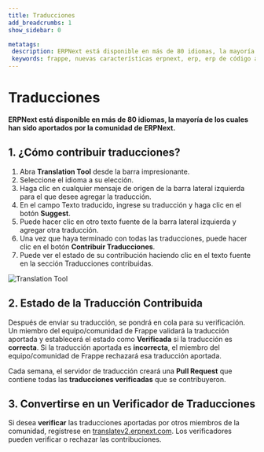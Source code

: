 ```yaml
---
title: Traducciones
add_breadcrumbs: 1
show_sidebar: 0

metatags:
 description: ERPNext está disponible en más de 80 idiomas, la mayoría de los cuales han sido aportados por la comunidad de ERPNext.
 keywords: frappe, nuevas características erpnext, erp, erp de código abierto, erp gratuito, seguridad, documentación
---
```


# Traducciones

**ERPNext está disponible en más de 80 idiomas, la mayoría de los cuales han sido aportados por la comunidad de ERPNext.**

## 1. ¿Cómo contribuir traducciones?

1. Abra **Translation Tool** desde la barra impresionante.
2. Seleccione el idioma a su elección.
3. Haga clic en cualquier mensaje de origen de la barra lateral izquierda para el que desee agregar la traducción.
4. En el campo Texto traducido, ingrese su traducción y haga clic en el botón **Suggest**.
5. Puede hacer clic en otro texto fuente de la barra lateral izquierda y agregar otra traducción.
6. Una vez que haya terminado con todas las traducciones, puede hacer clic en el botón **Contribuir Traducciones**.
7. Puede ver el estado de su contribución haciendo clic en el texto fuente en la sección Traducciones contribuidas.

![Translation Tool](/docs/assets/img/translations/translation_tool.gif)

## 2. Estado de la Traducción Contribuida


Después de enviar su traducción, se pondrá en cola para su verificación. Un miembro del equipo/comunidad de Frappe validará la traducción aportada y establecerá el estado como **Verificada** si la traducción es **correcta**. Si la traducción aportada es **incorrecta**, el miembro del equipo/comunidad de Frappe rechazará esa traducción aportada.

Cada semana, el servidor de traducción creará una **Pull Request** que contiene todas las **traducciones verificadas** que se contribuyeron.

## 3. Convertirse en un Verificador de Traducciones

Si desea **verificar** las traducciones aportadas por otros miembros de la comunidad, regístrese en [translatev2.erpnext.com](https://translatev2.erpnext.com). Los verificadores pueden verificar o rechazar las contribuciones.
